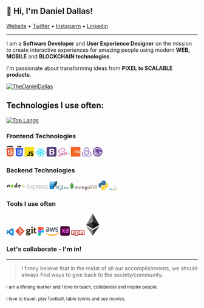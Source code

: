## 👋 Hi, I'm Daniel Dallas!</h3>

<p align="">
    <a href="https://thedanieldallas.com/">Website</a> • 
    <a href="https://twitter.com/thedanieldallas">Twitter</a> • 
    <a href="https://instagram.com/thedanieldallas">Instagarm</a> • 
    <a href="https://www.linkedin.com/in/danieldallasokoye/">Linkedin</a>
  
</p>

---
I am a **Software Developer** and **User Experience Designer** on the mission to create interactive experiences for amazing people using modern **WEB, MOBILE** and **BLOCKCHAIN technologies**.

I'm passionate about transforming ideas from **PIXEL to SCALABLE products**.

<!-- <p align="left"> <img src="https://komarev.com/ghpvc/?username=danieldallas&label=Profile%20views&color=0e75b6&style=flat" alt="Danieldallas" /> </p> -->
<p align="left"> <a href="https://twitter.com/TheDanielDallas" target="blank"><img src="https://img.shields.io/twitter/follow/TheDanielDallas?logo=twitter&style=for-the-badge" alt="TheDanielDallas" /></a> </p>


## Technologies I use often:

[![Top Langs](https://github-readme-stats.vercel.app/api/top-langs/?username=DanielDallas&layout)](https://TheDanielDallas.com)

### Frontend Technologies

<div>
  <img src ="./images/html-5.svg" alt="HTML5 logo" width="4%" title='HTML5'/>
  <img src ="./images/css-3.svg" alt="CSS3 logo" width="4%" title='CSS3'/>
  <img src ="./images/javascript.svg" alt="JavaScript logo" width="5%" title='JavaScript'/>
  <img src ="./images/react.svg" alt="react logo" width="5%" title='React'/>
  <img src ="./images/bootstrap.svg" alt="Bootstrap logo" width="5%" title='Bootstrap'/>
  <img src ="./images/sass.svg" alt="Sass logo" width="6%" title='Sass'/>
  <img src ="./images/es6.svg" alt="ES6 logo" width="5%" title='ES6'/>
  <img src ="./images/redux.svg" alt="redux logo" width="5%" title='Redux'/>
  <img src ="./images/gatsby.svg" alt="Gatsby logo" width="5%" title='Gatsby'/>
<div> 

### Backend Technologies

<div>
  <img src ="./images/nodejs.svg" alt="Node logo" width="10%" title='Nodejs'/>
  <img src ="./images/express.svg" alt="express logo" width="11%" title='Express'/>
  <img src ="./images/sqlite.svg" alt="sqlite logo" width="10%" title='sqlite'/>
  <img src ="./images/mongodb.svg" alt="Momgodb logo" width="14%" title='MongoDB'/>
  <img src ="./images/python.svg" alt="Python logo" width="5%" title='Python'/>
  <img src ="./images/mysql.svg" alt="mysql logo" width="4%" title='MYSQL'/>
</div>


### Tools I use often

<div>
  <img src ="./images/visual-studio-code.svg" alt="VS Code logo" width="4%" title='Visual Studio Code'/>
  <img src ="./images/git.svg" alt="Git logo" width="11%" title='Git'/>
  <img src ="./images/figma.svg" alt="Figma logo" width="3%" title='Figma'/>
  <img src ="./images/aws.svg" alt="AWS logo" width="7%" title='AWS'/> 
  <img src ="./images/xd.svg" alt="ADOBE XD logo" width="5%" title='Adobe XD'/>
  <img src ="./images/npm.svg" alt="NPM logo" width="7%" title='NPM'/>
  <img src ="./images/ethereum.svg" alt="Ethereum logo" width="7%" title='Ethereum'/>
</div>
  

 ### Let's collaborate - I'm in!
 <!-- By subscribing to <a href="https://www.youtube.com/channel/UCLgTyyNvyZCWdAlSuxlb8ow" target="_blank">my YouTube Channel <img src='./images/youtube.svg' alt='YouTube' width="3%"></a> -->

---
> I firmly believe that in the midst of all our accomplishments, we should always find ways to give back to the society/community.

<small> I am a lifelong learner and I love to teach, collaborate and inspire people. </small>

<small> I love to travel, play football, table tennis and see movies. </small>
